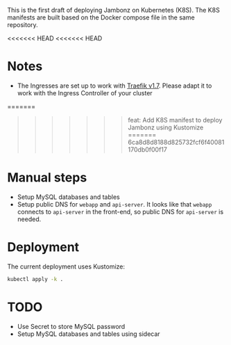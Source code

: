 This is the first draft of deploying Jambonz on Kubernetes (K8S). The K8S manifests are built based on the Docker compose file in the same repository.

<<<<<<< HEAD
<<<<<<< HEAD
# Notes

- The Ingresses are set up to work with [Traefik v1.7](https://doc.traefik.io/traefik/v1.7/). Please adapt it to work with the Ingress Controller of your cluster

=======
>>>>>>> feat: Add K8S manifest to deploy Jambonz using Kustomize
=======
>>>>>>> 6ca8d8d8188d825732fcf6f40081170db0f00f17
# Manual steps

- Setup MySQL databases and tables
- Setup public DNS for `webapp` and `api-server`. It looks like that `webapp` connects to `api-server` in the front-end, so public DNS for `api-server` is needed.

# Deployment

The current deployment uses Kustomize:

```bash
kubectl apply -k .
```

# TODO

- Use Secret to store MySQL password
- Setup MySQL databases and tables using sidecar